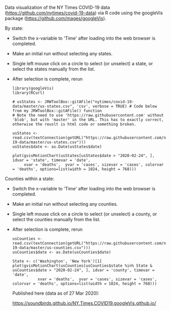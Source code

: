 
Data visualization of the NY Times COVID-19 data (https://github.com/nytimes/covid-19-data) via R code using the googleVis package (https://github.com/mages/googleVis).
   
By state:
    
- Switch the x-variable to 'Time' after loading into the web browser is completed.
- Make an initial run without selecting any states.
- Single left mouse click on a circle to select (or unselect) a state, or select the states manually from the list.
- After selection is complete, rerun


      library(googleVis)
      library(RCurl)

      # usStates <- JRWToolBox::gitAFile("nytimes/covid-19-data/master/us-states.csv", 'csv', verbose = TRUE) # Code below from my JRWToolBox::gitAFile() function
      # Note the need to use 'https://raw.githubusercontent.com' without 'blob', but with 'master' in the URL. This has to exactly correct, otherwise the reuslt is html code or something broken.
      
      usStates <- read.csv(textConnection(getURL("https://raw.githubusercontent.com/nytimes/covid-19-data/master/us-states.csv")))
      usStates$date <- as.Date(usStates$date)

      plot(gvisMotionChart(usStates[usStates$date > "2020-02-24", ], idvar = 'state', timevar = 'date', 
           xvar = 'deaths',  yvar = 'cases', sizevar = 'cases', colorvar = 'deaths', options=list(width = 1024, height = 768)))



Counties within a state:

 - Switch the x-variable to 'Time' after loading into the web browser is completed.
- Make an initial run without selecting any counties.
- Single left mouse click on a circle to select (or unselect) a county, or select the counties manually from the list.
- After selection is complete, rerun
    
     
      usCounties <- read.csv(textConnection(getURL("https://raw.githubusercontent.com/nytimes/covid-19-data/master/us-counties.csv")))
      usCounties$date <- as.Date(usCounties$date)
    
      State <- c('Washington', 'New York')[1]
      plot(gvisMotionChart(usCounties[usCounties$state %in% State & usCounties$date > "2020-02-24", ], idvar = 'county', timevar = 'date', 
                 xvar = 'deaths',  yvar = 'cases', sizevar = 'cases', colorvar = 'deaths', options=list(width = 1024, height = 768)))
                 
  
     Published here (data as of 27 Mar 2020):
     
     https://soundbirds.github.io/NY.Times.COVID19.googleVis.github.io/
     
     
 
     
     
